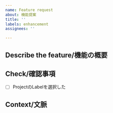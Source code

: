 ```yaml
---
name: Feature request
about: 機能提案
title: ''
labels: enhancement
assignees: ''

---
```


## Describe the feature/機能の概要

## Check/確認事項
- [ ] ProjectのLabelを選択した <!-- eg. Core, C# Engine -->

## Context/文脈
